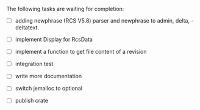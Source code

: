 
The following tasks are waiting for completion:
- [ ] adding newphrase (RCS V5.8) parser and newphrase to admin, delta, - deltatext.
- [ ] implement Display for RcsData
- [ ] implement a function to get file content of a revision
- [ ] integration test
- [ ] write more documentation
- [ ] switch jemalloc to optional
- [ ] publish crate

